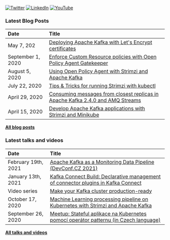 [![Twitter](https://img.shields.io/badge/Twitter-1DA1F2?style=flat&logo=Twitter&logoColor=white&link=https://twitter.com/scholzj)](https://twitter.com/scholzj)
[![LinkedIn](https://img.shields.io/badge/LinkedIn-0077B5?style=flat&logo=LinkedIn&logoColor=white&link=https://www.linkedin.com/in/scholzj/)](https://www.linkedin.com/in/scholzj/)
[![YouTube](https://img.shields.io/badge/YouTube-red?style=flat&logo=YouTube&logoColor=white&link=https://www.youtube.com/channel/UCiT1zgJHHLhd5X-SyiLd2dw)](https://www.youtube.com/channel/UCiT1zgJHHLhd5X-SyiLd2dw)

### Latest Blog Posts

| Date          | Title |
|:--------------|:------|
| May 7, 202 | [Deploying Apache Kafka with Let's Encrypt certificates](https://strimzi.io/blog/2021/05/07/deploying-kafka-with-lets-encrypt-certificates/) |
| September 1, 2020 | [Enforce Custom Resource policies with Open Policy Agent Gatekeeper](https://strimzi.io/blog/2020/09/01/enforce-custom-resource-policies-with-opa-gatekeeper/) |
| August 5, 2020 | [Using Open Policy Agent with Strimzi and Apache Kafka](https://strimzi.io/blog/2020/08/05/using-open-policy-agent-with-strimzi-and-apache-kafka/) |
| July 22, 2020 | [Tips & Tricks for running Strimzi with kubectl](https://strimzi.io/blog/2020/07/22/tips-and-tricks-for-running-strimzi-with-kubectl/) |
| April 29, 2020 | [Consuming messages from closest replicas in Apache Kafka 2.4.0 and AMQ Streams](https://developers.redhat.com/blog/2020/04/29/consuming-messages-from-closest-replicas-in-apache-kafka-2-4-0-and-amq-streams/) |
| April 15, 2020 | [Develop Apache Kafka applications with Strimzi and Minikube](https://strimzi.io/blog/2020/04/15/develop-apache-kafka-applications-with-strimzi-and-minikube/) |

[**All blog posts**](https://github.com/scholzj/scholzj/blob/master/BLOG-POSTS.md)

### Latest talks and videos

| Date          | Title |
|:--------------|:------|
| February 19th, 2021 | [Apache Kafka as a Monitoring Data Pipeline (DevConf.CZ 2021)](https://youtu.be/BcpS_6yC1S0) |
| January 13th, 2021 | [Kafka Connect Build: Declarative management of connector plugins in Kafka Connect](https://youtu.be/nEhksvkFMho) |
| Video series | [Make your Kafka cluster production-ready](https://www.youtube.com/playlist?list=PLpI4X8PMthYeCSpy9a-mGtvDbMgqGNYNy) |
| October 17, 2020 | [Machine Learning processing pipeline on Kubernetes with Strimzi and Apache Kafka](https://youtu.be/CemgJcJMufI) |
| September 26, 2020 | [Meetup: Stateful aplikace na Kubernetes pomocí operátor patternu (in Czech language)](https://youtu.be/_kU9QP-s_ls) |

[**All talks and videos**](https://github.com/scholzj/scholzj/blob/master/VIDEOS.md)
